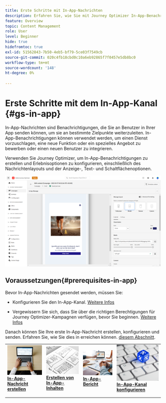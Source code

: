 ```yaml
---
title: Erste Schritte mit In-App-Nachrichten
description: Erfahren Sie, wie Sie mit Journey Optimizer In-App-Benachrichtigungen senden.
feature: Overview
topic: Content Management
role: User
level: Beginner
hide: true
hidefromtoc: true
exl-id: 51562843-7b50-4eb5-bf79-5ce03f7549cb
source-git-commit: 020c4fb18cbd0c10a6eb92865f7f0457e5db8bc0
workflow-type: tm+mt
source-wordcount: '148'
ht-degree: 0%

---
```


# Erste Schritte mit dem In-App-Kanal {#gs-in-app}

In-App-Nachrichten sind Benachrichtigungen, die Sie an Benutzer in Ihrer App senden können, um sie an bestimmte Zielpunkte weiterzuleiten. In-App-Benachrichtigungen können verwendet werden, um einen Dienst vorzuschlagen, eine neue Funktion oder ein spezielles Angebot zu bewerben oder einen neuen Benutzer zu integrieren.

Verwenden Sie Journey Optimizer, um In-App-Benachrichtigungen zu erstellen und Erlebnisoptionen zu konfigurieren, einschließlich des Nachrichtenlayouts und der Anzeige-, Text- und Schaltflächenoptionen.

![](assets/new-in-app.png)

## Voraussetzungen{#prerequisites-in-app}

Bevor In-App-Nachrichten gesendet werden, müssen Sie:

* Konfigurieren Sie den In-App-Kanal. [Weitere Infos](inapp-configuration.md)

* Vergewissern Sie sich, dass Sie über die richtigen Berechtigungen für Journey Optimizer-Kampagnen verfügen, bevor Sie beginnen. [Weitere Infos](../campaigns/get-started-with-campaigns.md#campaign-prerequisites)

Danach können Sie Ihre erste In-App-Nachricht erstellen, konfigurieren und senden. Erfahren Sie, wie Sie dies in erreichen können. [diesem Abschnitt](create-in-app.md).

<table style="table-layout:fixed"><tr style="border: 0;">
<td>
<a href="create-in-app.md">
<img alt="Lead" src="../assets/do-not-localize/inapp-create.jpeg">
</a>
<div><a href="create-in-app.md"><strong>In-App-Nachricht erstellen</strong>
</div>
<p>
</td>
<td>
<a href="design-in-app.md">
<img alt="Gelegentlich" src="../assets/do-not-localize/inapp-design.jpg">
</a>
<div>
<a href="design-in-app.md"><strong>Erstellen von In-App-Inhalten</strong></a>
</div>
<p></td>
<td>
<a href="inapp-report.md">
<img alt="Validierung" src="../assets/do-not-localize/inapp-report.jpg">
</a>
<div>
<a href="inapp-report.md"><strong>In-App-Bericht</strong></a>
</div>
<p>
</td>
<td>
<a href="inapp-configuration.md">
<img alt="Validierung" src="../assets/do-not-localize/inapp-config.jpg">
</a>
<div>
<a href="inapp-configuration.md"><strong>In-App-Kanal konfigurieren</strong></a>
</div>
<p>
</td>
</tr></table>
